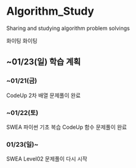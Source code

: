 # Algorithm_Study
Sharing and studying algorithm problem solvings

화이팅 화이팅

## ~01/23(일) 학습 계획
### ~01/21(금)
CodeUp 2차 배열 문제풀이 완료

### ~01/22(토)
SWEA 파이썬 기초 복습
CodeUp 함수 문제풀이 완료

### 01/23(일)~
SWEA Level02 문제풀이 다시 시작
